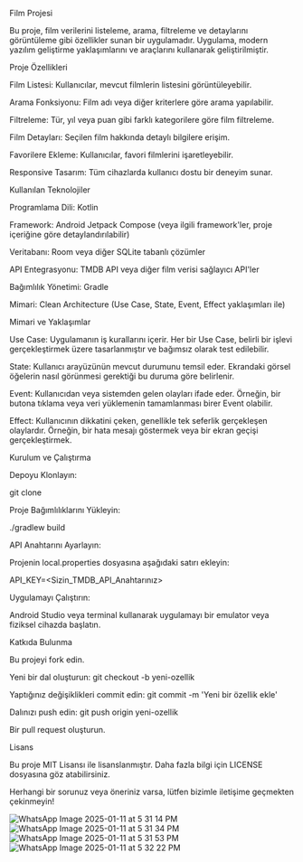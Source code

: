 Film Projesi

Bu proje, film verilerini listeleme, arama, filtreleme ve detaylarını görüntüleme gibi özellikler sunan bir uygulamadır. Uygulama, modern yazılım geliştirme yaklaşımlarını ve araçlarını kullanarak geliştirilmiştir.

Proje Özellikleri

Film Listesi: Kullanıcılar, mevcut filmlerin listesini görüntüleyebilir.

Arama Fonksiyonu: Film adı veya diğer kriterlere göre arama yapılabilir.

Filtreleme: Tür, yıl veya puan gibi farklı kategorilere göre film filtreleme.

Film Detayları: Seçilen film hakkında detaylı bilgilere erişim.

Favorilere Ekleme: Kullanıcılar, favori filmlerini işaretleyebilir.

Responsive Tasarım: Tüm cihazlarda kullanıcı dostu bir deneyim sunar.

Kullanılan Teknolojiler

Programlama Dili: Kotlin

Framework: Android Jetpack Compose (veya ilgili framework'ler, proje içeriğine göre detaylandırılabilir)

Veritabanı: Room veya diğer SQLite tabanlı çözümler

API Entegrasyonu: TMDB API veya diğer film verisi sağlayıcı API'ler

Bağımlılık Yönetimi: Gradle

Mimari: Clean Architecture (Use Case, State, Event, Effect yaklaşımları ile)

Mimari ve Yaklaşımlar

Use Case: Uygulamanın iş kurallarını içerir. Her bir Use Case, belirli bir işlevi gerçekleştirmek üzere tasarlanmıştır ve bağımsız olarak test edilebilir.

State: Kullanıcı arayüzünün mevcut durumunu temsil eder. Ekrandaki görsel öğelerin nasıl görünmesi gerektiği bu duruma göre belirlenir.

Event: Kullanıcıdan veya sistemden gelen olayları ifade eder. Örneğin, bir butona tıklama veya veri yüklemenin tamamlanması birer Event olabilir.

Effect: Kullanıcının dikkatini çeken, genellikle tek seferlik gerçekleşen olaylardır. Örneğin, bir hata mesajı göstermek veya bir ekran geçişi gerçekleştirmek.

Kurulum ve Çalıştırma

Depoyu Klonlayın:

git clone <repository-url>

Proje Bağımlılıklarını Yükleyin:

./gradlew build

API Anahtarını Ayarlayın:

Projenin local.properties dosyasına aşağıdaki satırı ekleyin:

API_KEY=<Sizin_TMDB_API_Anahtarınız>

Uygulamayı Çalıştırın:

Android Studio veya terminal kullanarak uygulamayı bir emulator veya fiziksel cihazda başlatın.

Katkıda Bulunma

Bu projeyi fork edin.

Yeni bir dal oluşturun: git checkout -b yeni-ozellik

Yaptığınız değişiklikleri commit edin: git commit -m 'Yeni bir özellik ekle'

Dalınızı push edin: git push origin yeni-ozellik

Bir pull request oluşturun.

Lisans

Bu proje MIT Lisansı ile lisanslanmıştır. Daha fazla bilgi için LICENSE dosyasına göz atabilirsiniz.

Herhangi bir sorunuz veya öneriniz varsa, lütfen bizimle iletişime geçmekten çekinmeyin!

![WhatsApp Image 2025-01-11 at 5 31 14 PM](https://github.com/user-attachments/assets/c93d3705-721b-4f52-960e-5ff0019105e1)
![WhatsApp Image 2025-01-11 at 5 31 34 PM](https://github.com/user-attachments/assets/1fe9681c-7afb-4695-a88f-de7275997b64)
![WhatsApp Image 2025-01-11 at 5 31 53 PM](https://github.com/user-attachments/assets/c9b663fb-a8f8-4d06-beb1-1cd5aa12ef91)
![WhatsApp Image 2025-01-11 at 5 32 22 PM](https://github.com/user-attachments/assets/fef57ad1-b26c-4ede-86ff-b14adb5f8601)
